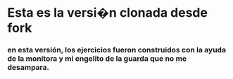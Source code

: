 # Esta es la versi�n clonada desde fork

### en esta versión, los ejercicios fueron construidos con la ayuda de la monitora y mi engelito de la guarda que no me desampara.